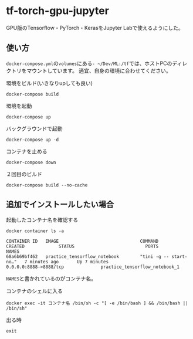 # tf-torch-gpu-jupyter
GPU版のTensorflow・PyTorch・KerasをJupyter Labで使えるようにした。

## 使い方

`docker-compose.yml`の`volumes`にある`- ~/Dev/ML:/tf`では、ホストPCのディレクトリをマウントしています。
適宜、自身の環境に合わせてください。

環境をビルド(いきなりupしても良い)
```shell=
docker-compose build
```

環境を起動
```shell=
docker-compose up
```

バックグラウンドで起動
```shell=
docker-compose up -d
```

コンテナを止める
```shell=
docker-compose down
```

２回目のビルド
```shell=
docker-compose build --no-cache
```

## 追加でインストールしたい場合

起動したコンテナ名を確認する
```shell=
docker container ls -a
```

```shell=
CONTAINER ID   IMAGE                               COMMAND                  CREATED             STATUS                           PORTS                               NAMES
68a6b69bf462   practice_tensorflow_notebook        "tini -g -- start-no…"   7 minutes ago       Up 7 minutes                     0.0.0.0:8888->8888/tcp              practice_tensorflow_notebook_1
```
`NAMES`と書かれているのがコンテナ名。

コンテナのシェルに入る
```
docker exec -it コンテナ名 /bin/sh -c "[ -e /bin/bash ] && /bin/bash || /bin/sh"
```

出る時
```
exit
```